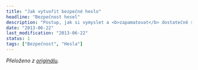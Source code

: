 ```yaml
---
title: "Jak vytvořit bezpečné heslo"
headline: "Bezpečnost hesel"
description: "Postup, jak si vymyslet a <b>zapamatovat</b> dostatečně silné heslo."
date: "2013-06-22"
last_modification: "2013-06-22"
status: 1
tags: ["Bezpečnost", "Hesla"]
---
```


*Přeloženo z [originálu](http://imgs.xkcd.com/comics/password_strength.png).*